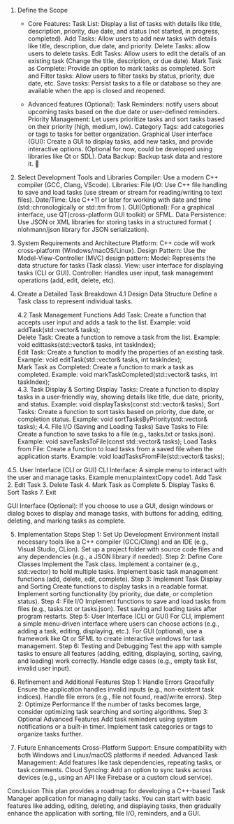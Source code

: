 1. Define the Scope
	- Core Features: 
Task List: Display a list of tasks with details like title, description, priority, due date, and status (not started, in progress, completed).
Add Tasks: Allow users to add new tasks with details like title, description, due date, and priority.
Delete Tasks: allow users to delete tasks. 
Edit Tasks: Allow users to edit the details of an existing task (Change the title, description, or due date).
Mark Task as Complete: Provide an option to mark tasks as completed.
Sort and Filter tasks: Allow users to filter tasks by status, priority, due date, etc.
Save tasks: Persist tasks to a file or database so they are available when the app is closed and reopened.		

	- Advanced features (Optional):
Task Reminders: notify users about upcoming tasks based on the due date or user-defined reminders.
Priority Management: Let users prioritize tasks and sort tasks based on their priority (high, medium, low).
Category Tags: add categories or tags to tasks for better organization.
Graphical User interface (GUI): Create a GUI to display tasks, add new tasks, and provide interactive options. (Optional for now, could be developed using libraries like Qt or SDL).
Data Backup: Backup task data and restore it. 
2. Select Development Tools and Libraries
Compiler: Use a modern C++ compiler (GCC, Clang, VScode).
Libraries:
File I/O: Use C++ file handling to save and load tasks (use stream or stream for reading/writing to text files).
Date/Time: Use C++11 or later for working with date and time (std::chronologically or std::tm from <ctime>).
GUI(Optional): For a graphical interface, use QT(cross-platform GUI toolkit) or SFML.
Data Persistence: Use JSON or XML libraries for storing tasks in a structured format ( nlohmann/json library for JSON serialization).

3. System Requirements and Architecture
Platform: C++ code will work cross-platform (Windows/macOS/Linux).
Design Pattern: Use the Model-View-Controller (MVC) design pattern:
Model: Represents the data structure for tasks (Task class).
View: user interface for displaying tasks (CLI or GUI).
Controller: Handles user input, task management operations (add, edit, delete, etc).

4. Create a Detailed Task Breakdown
	4.1 Design Data Structure
Define a Task class to represent individual tasks.







	4.2 Task Management Functions
Add Task: Create a function that accepts user input and adds a task to the list.
Example: void addTask(std::vector<Task>& tasks);	
Delete Task: Create a function to remove a task from the list.
Example: void edittasks(std::vector<Task>& tasks, int taskIndex);	
 Edit Task: Create a function to modify the properties of an existing task.
Example: void editTask(std::vector<Task>& tasks, int taskIndex);		
Mark Task as Completed: Create a function to mark a task as completed.
Example: void markTaskCompleted(std::vector<Task>& tasks, int taskIndex);	
4.3. Task Display & Sorting
Display Tasks: Create a function to display tasks in a user-friendly way, showing details like title, due date, priority, and status.
Example: void displayTasks(const std::vector<Task>& tasks);
Sort Tasks: Create a function to sort tasks based on priority, due date, or completion status.
Example: void sortTasksByPriority(std::vector<Task>& tasks);
4.4. File I/O (Saving and Loading Tasks)
Save Tasks to File: Create a function to save tasks to a file (e.g., tasks.txt or tasks.json).
Example: void saveTasksToFile(const std::vector<Task>& tasks);
Load Tasks from File: Create a function to load tasks from a saved file when the application starts.
Example: void loadTasksFromFile(std::vector<Task>& tasks);

4.5. User Interface (CLI or GUI)
CLI Interface: A simple menu to interact with the user and manage tasks.
Example menu:plaintextCopy code1. Add Task
2. Edit Task
3. Delete Task
4. Mark Task as Complete
5. Display Tasks
6. Sort Tasks
7. Exit

GUI Interface (Optional): If you choose to use a GUI, design windows or dialog boxes to display and manage tasks, with buttons for adding, editing, deleting, and marking tasks as complete.

5. Implementation Steps
Step 1: Set Up Development Environment
Install necessary tools like a C++ compiler (GCC/Clang) and an IDE (e.g., Visual Studio, CLion).
Set up a project folder with source code files and any dependencies (e.g., a JSON library if needed).
Step 2: Define Core Classes
Implement the Task class.
Implement a container (e.g., std::vector<Task>) to hold multiple tasks.
Implement basic task management functions (add, delete, edit, complete).
Step 3: Implement Task Display and Sorting
Create functions to display tasks in a readable format.
Implement sorting functionality (by priority, due date, or completion status).
Step 4: File I/O
Implement functions to save and load tasks from files (e.g., tasks.txt or tasks.json).
Test saving and loading tasks after program restarts.
Step 5: User Interface (CLI or GUI)
For CLI, implement a simple menu-driven interface where users can choose actions (e.g., adding a task, editing, displaying, etc.).
For GUI (optional), use a framework like Qt or SFML to create interactive windows for task management.
Step 6: Testing and Debugging
Test the app with sample tasks to ensure all features (adding, editing, displaying, sorting, saving, and loading) work correctly.
Handle edge cases (e.g., empty task list, invalid user input).

6. Refinement and Additional Features
Step 1: Handle Errors Gracefully
Ensure the application handles invalid inputs (e.g., non-existent task indices).
Handle file errors (e.g., file not found, read/write errors).
Step 2: Optimize Performance
If the number of tasks becomes large, consider optimizing task searching and sorting algorithms.
Step 3: Optional Advanced Features
Add task reminders using system notifications or a built-in timer.
Implement task categories or tags to organize tasks further.

7. Future Enhancements
Cross-Platform Support: Ensure compatibility with both Windows and Linux/macOS platforms if needed.
Advanced Task Management: Add features like task dependencies, repeating tasks, or task comments.
Cloud Syncing: Add an option to sync tasks across devices (e.g., using an API like Firebase or a custom cloud service).

Conclusion
This plan provides a roadmap for developing a C++-based Task Manager application for managing daily tasks. You can start with basic features like adding, editing, deleting, and displaying tasks, then gradually enhance the application with sorting, file I/O, reminders, and a GUI.
